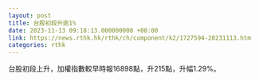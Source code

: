```yaml
---
layout: post
title: 台股初段升逾1%
date: 2023-11-13 09:18:13.000000000 +08:00
link: https://news.rthk.hk/rthk/ch/component/k2/1727594-20231113.htm
categories: rthk
---
```


台股初段上升，加權指數較早時報16898點，升215點，升幅1.29%。
